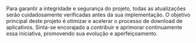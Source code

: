 Para garantir a integridade e segurança do projeto, todas as atualizações serão cuidadosamente verificadas antes da sua implementação. O objetivo principal deste projeto é otimizar e acelerar o processo de download de aplicativos. Sinta-se encorajado a contribuir e aprimorar continuamente essa iniciativa, promovendo sua evolução e aperfeiçoamento.